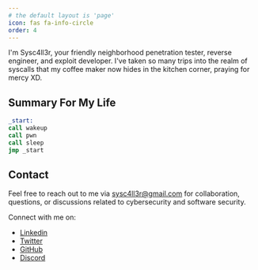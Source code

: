 ```yaml
---
# the default layout is 'page'
icon: fas fa-info-circle
order: 4
---
```


I'm Sysc4ll3r, your friendly neighborhood penetration tester, reverse engineer, and exploit developer. I've taken so many trips into the realm of syscalls that my coffee maker now hides in the kitchen corner, praying for mercy XD.

## Summary For My Life 
```nasm
_start:
call wakeup
call pwn
call sleep
jmp _start
```
## Contact

Feel free to reach out to me via [sysc4ll3r@gmail.com](mailto:sysc4ll3r@gmail.com) for collaboration, questions, or discussions related to cybersecurity and software security.

Connect with me on:

- [Linkedin](https://www.linkedin.com/in/eslam-mohamed-moawed)
- [Twitter](https://twitter.com/sysc4ll3r)
- [GitHub](https://github.com/Sysc4ll3r)
- [Discord](https://discord.com/users/sysc4ll3r)
